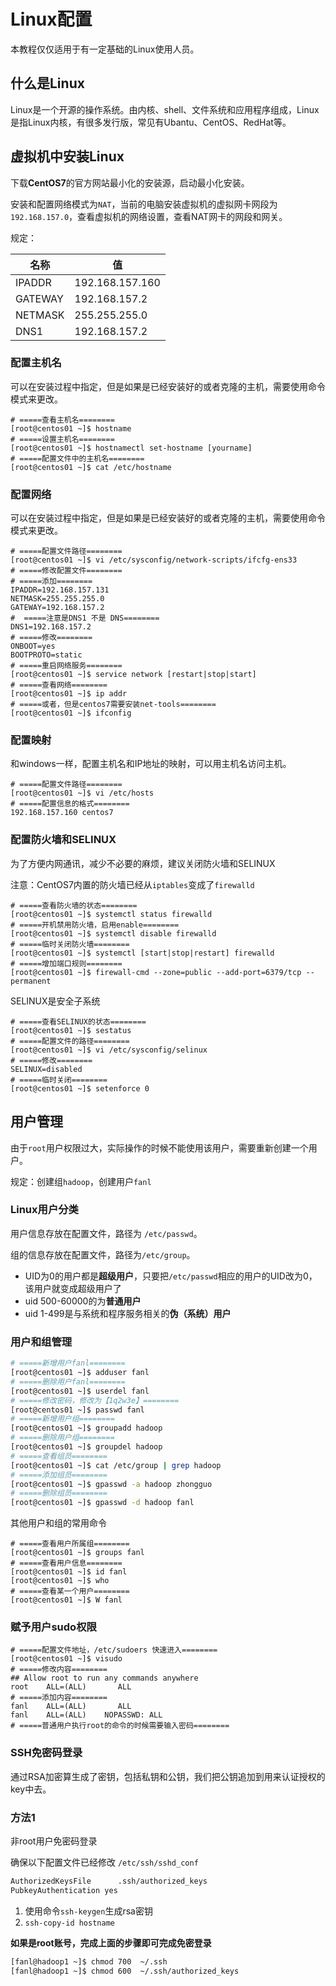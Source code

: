 # Linux配置

本教程仅仅适用于有一定基础的Linux使用人员。

## 什么是Linux

 Linux是一个开源的操作系统。由内核、shell、文件系统和应用程序组成，Linux是指Linux内核，有很多发行版，常见有Ubantu、CentOS、RedHat等。

## 虚拟机中安装Linux

下载**CentOS7**的官方网站最小化的安装源，启动最小化安装。

安装和配置网络模式为`NAT`，当前的电脑安装虚拟机的虚拟网卡网段为`192.168.157.0`，查看虚拟机的网络设置，查看NAT网卡的网段和网关。

规定：

| 名称    | 值              |
| ------- | --------------- |
| IPADDR  | 192.168.157.160 |
| GATEWAY | 192.168.157.2   |
| NETMASK | 255.255.255.0   |
| DNS1    | 192.168.157.2   |

### 配置主机名

可以在安装过程中指定，但是如果是已经安装好的或者克隆的主机，需要使用命令模式来更改。

```shell
# =====查看主机名========
[root@centos01 ~]$ hostname
# =====设置主机名========
[root@centos01 ~]$ hostnamectl set-hostname [yourname]
# =====配置文件中的主机名========
[root@centos01 ~]$ cat /etc/hostname
```

### 配置网络

可以在安装过程中指定，但是如果是已经安装好的或者克隆的主机，需要使用命令模式来更改。

```shell
# =====配置文件路径========
[root@centos01 ~]$ vi /etc/sysconfig/network-scripts/ifcfg-ens33
# =====修改配置文件========
# =====添加========
IPADDR=192.168.157.131
NETMASK=255.255.255.0
GATEWAY=192.168.157.2
#  =====注意是DNS1 不是 DNS========
DNS1=192.168.157.2
# =====修改========
ONBOOT=yes
BOOTPROTO=static
# =====重启网络服务========
[root@centos01 ~]$ service network [restart|stop|start]
# =====查看网络========
[root@centos01 ~]$ ip addr
# =====或者，但是centos7需要安装net-tools========
[root@centos01 ~]$ ifconfig
```

### 配置映射

和windows一样，配置主机名和IP地址的映射，可以用主机名访问主机。

```shell
# =====配置文件路径========
[root@centos01 ~]$ vi /etc/hosts
# =====配置信息的格式========
192.168.157.160 centos7
```

### 配置防火墙和SELINUX

为了方便内网通讯，减少不必要的麻烦，建议关闭防火墙和SELINUX

注意：CentOS7内置的防火墙已经从`iptables`变成了`firewalld`

```shell
# =====查看防火墙的状态========
[root@centos01 ~]$ systemctl status firewalld
# =====开机禁用防火墙，启用enable========
[root@centos01 ~]$ systemctl disable firewalld
# =====临时关闭防火墙========
[root@centos01 ~]$ systemctl [start|stop|restart] firewalld
# =====增加端口规则========
[root@centos01 ~]$ firewall-cmd --zone=public --add-port=6379/tcp --permanent
```

SELINUX是安全子系统

```shell
# =====查看SELINUX的状态========
[root@centos01 ~]$ sestatus
# =====配置文件的路径========
[root@centos01 ~]$ vi /etc/sysconfig/selinux
# =====修改========
SELINUX=disabled
# =====临时关闭========
[root@centos01 ~]$ setenforce 0
```

## 用户管理

由于`root`用户权限过大，实际操作的时候不能使用该用户，需要重新创建一个用户。

规定：创建组`hadoop`，创建用户`fanl`

### Linux用户分类

用户信息存放在配置文件，路径为 `/etc/passwd`。

组的信息存放在配置文件，路径为`/etc/group`。

- UID为0的用户都是**超级用户**，只要把`/etc/passwd`相应的用户的UID改为0，该用户就变成超级用户了
- uid 500-60000的为**普通用户**
- uid 1-499是与系统和程序服务相关的**伪（系统）用户**

### 用户和组管理

```bash
# =====新增用户fanl========
[root@centos01 ~]$ adduser fanl
# =====删除用户fanl========
[root@centos01 ~]$ userdel fanl 
# =====修改密码，修改为【1q2w3e】========
[root@centos01 ~]$ passwd fanl
# =====新增用户组========
[root@centos01 ~]$ groupadd hadoop
# =====删除用户组========
[root@centos01 ~]$ groupdel hadoop
# =====查看组员========
[root@centos01 ~]$ cat /etc/group | grep hadoop
# =====添加组员========
[root@centos01 ~]$ gpasswd -a hadoop zhongguo
# =====删除组员========
[root@centos01 ~]$ gpasswd -d hadoop fanl

```

其他用户和组的常用命令

```shell
# =====查看用户所属组========
[root@centos01 ~]$ groups fanl
# =====查看用户信息======== 
[root@centos01 ~]$ id fanl
[root@centos01 ~]$ who
# =====查看某一个用户======== 
[root@centos01 ~]$ W fanl
```

### 赋予用户sudo权限

```shell
# =====配置文件地址，/etc/sudoers 快速进入========
[root@centos01 ~]$ visudo
# =====修改内容========
## Allow root to run any commands anywhere
root    ALL=(ALL)       ALL
# =====添加内容========
fanl    ALL=(ALL)       ALL
fanl    ALL=(ALL)    NOPASSWD: ALL 
# =====普通用户执行root的命令的时候需要输入密码========
```

### SSH免密码登录

通过RSA加密算生成了密钥，包括私钥和公钥，我们把公钥追加到用来认证授权的key中去。

### 方法1

非root用户免密码登录

确保以下配置文件已经修改 `/etc/ssh/sshd_conf`

```bash
AuthorizedKeysFile      .ssh/authorized_keys
PubkeyAuthentication yes
```

1. 使用命令`ssh-keygen`生成rsa密钥
2. `ssh-copy-id hostname`

**如果是root账号，完成上面的步骤即可完成免密登录**

```bash
[fanl@hadoop1 ~]$ chmod 700  ~/.ssh
[fanl@hadoop1 ~]$ chmod 600  ~/.ssh/authorized_keys
```